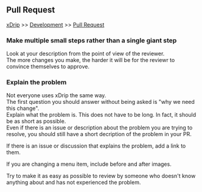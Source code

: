 ## Pull Request  
[xDrip](../../README.md) >> [Development](./Development) >> [Pull Request](./PR_How)  
  
### Make multiple small steps rather than a single giant step
Look at your description from the point of view of the reviewer.  
The more changes you make, the harder it will be for the reviewr to convince themselves to approve.  
  
### Explain the problem
Not everyone uses xDrip the same way.  
The first question you should answer without being asked is "why we need this change".  
Explain what the problem is.  This does not have to be long.  In fact, it should be as short as possible.  
Even if there is an issue or description about the problem you are trying to resolve, you should still have a short decription of the problem in your PR.  

If there is an issue or discussion that explains the problem, add a link to them.  

If you are changing a menu item, include before and after images.  

Try to make it as easy as possible to review by someone who doesn't know anything about and has not experienced the problem.  
